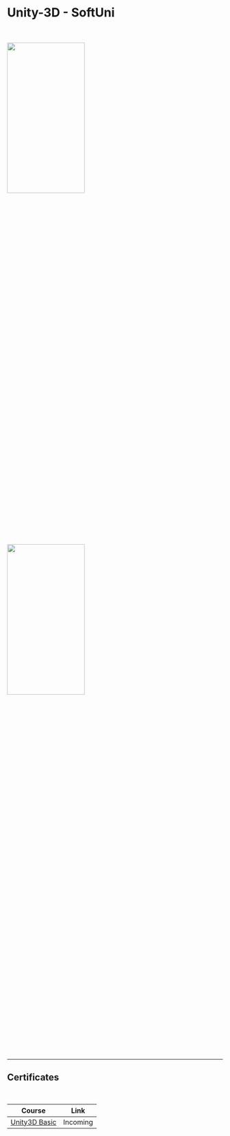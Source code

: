 # Unity-3D - SoftUni

<br/>
<br/>

<!-- <a href="#" rel="Course"> ![SoftUni logo][SoftUniLogo] </a>
<a href="#" rel="Course"> ![UnityLogo][UnityLogo] </a>


[UnityLogo]:https://1000logos.net/wp-content/uploads/2021/10/Unity-logo.png "Unity3D Logo"

[SoftUniLogo]: https://cdn.discordapp.com/attachments/979101848361377914/1077188522320072704/SoftUni-Logo-Flat.png "SoftUni Text" -->

<img src="https://cdn.discordapp.com/attachments/979101848361377914/1077188522320072704/SoftUni-Logo-Flat.png"  width="60%" height="30%">

<img src="https://1000logos.net/wp-content/uploads/2021/10/Unity-logo.png"  width="60%" height="30%">

<br/>
<br/>

---

<h2> Certificates </h2>

<table align="left">

| **Course**                                                            | **Link**                                                   |
| --------------------------------------------------------------------- | ---------------------------------------------------------- |
| <a href="https://softuni.bg/trainings/4131/unity-3d-april-2023" > Unity3D Basic | <!-- <a href=""> Link</a> --> Incoming|

